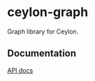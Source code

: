 ceylon-graph
============

Graph library for Ceylon.

Documentation
-------------

[API docs](http://trs123.github.io.git/ceylon-graph/modules/graph/1.0.0/module-doc/api/index.html)
